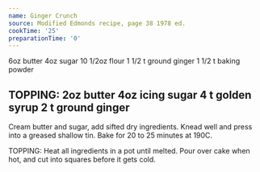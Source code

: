 ```yaml
---
name: Ginger Crunch
source: Modified Edmonds recipe, page 38 1978 ed.
cookTime: '25'
preparationTime: '0'
---
```

6oz butter
4oz sugar
10 1/2oz flour
1 1/2 t ground ginger
1 1/2 t baking powder

TOPPING:
2oz butter
4oz icing sugar
4 t golden syrup
2 t ground ginger
---
Cream butter and sugar, add sifted dry ingredients.  Knead well and press into a greased shallow tin.  Bake for 20 to 25 minutes at 190C.

TOPPING:
Heat all ingredients in a pot until melted.   Pour over cake when hot, and cut into squares before it gets cold.

